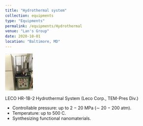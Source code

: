 ```yaml
---
title: "Hydrothermal system"
collection: equipments
type: "Equipments"
permalink: /equipments/Hydrothermal
venue: "Lan's Group"
date: 2020-10-01
location: "Baltimore, MD"
---
```



![hydrothermal](LECO_Hydrothermal.png)

LECO HR-1B-2 Hydrothermal System (Leco Corp., TEM-Pres Div.)

* Controllable pressure: up to 2 − 20 MPa (∼ 20 − 200 atm).
* Temperature: up to 500 C.
* Synthesizing functional nanomaterials.
 
